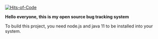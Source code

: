 [![Hits-of-Code](https://github.com/Mirocidij/bug-tracking)](https://github.com/Mirocidij/bug-tracking)

**Hello everyone, this is my open source bug tracking system**

To build this project, you need node.js and java 11 to be installed into your system.